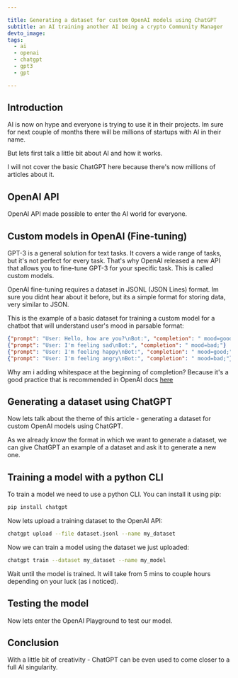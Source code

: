 ```yaml
---

title: Generating a dataset for custom OpenAI models using ChatGPT
subtitle: an AI training another AI being a crypto Community Manager
devto_image:
tags:
  - ai
  - openai
  - chatgpt
  - gpt3
  - gpt

---
```


## Introduction

AI is now on hype and everyone is trying to use it in their projects. Im sure for next couple of months there will be millions of startups with AI in their name. 

But lets first talk a little bit about AI and how it works.

I will not cover the basic ChatGPT here because there's now millions of articles about it.

## OpenAI API


OpenAI API made possible to enter the AI world for everyone.  


## Custom models in OpenAI (Fine-tuning)


GPT-3 is a general solution for text tasks. It covers a wide range of tasks, but it's not perfect for every task. That's why OpenAI released a new API that allows you to fine-tune GPT-3 for your specific task. This is called custom models.

OpenAI fine-tuning requires a dataset in JSONL (JSON Lines) format. Im sure you didnt hear about it before, but its a simple format for storing data, very similar to JSON.

This is the example of a basic dataset for training a custom model for a chatbot that will understand user's mood in parsable format:

```json
{"prompt": "User: Hello, how are you?\nBot:", "completion": " mood=good;"}
{"prompt": "User: I'm feeling sad\nBot:", "completion": " mood=bad;"}
{"prompt": "User: I'm feeling happy\nBot:", "completion": " mood=good;"}
{"prompt": "User: I'm feeling angry\nBot:", "completion": " mood=bad;"}
```

Why am i adding whitespace at the beginning of completion? Because it's a good practice that is recommended in OpenAI docs [here](/#)

## Generating a dataset using ChatGPT

Now lets talk about the theme of this article - generating a dataset for custom OpenAI models using ChatGPT.

As we already know the format in which we want to generate a dataset, we can give ChatGPT an example of a dataset and ask it to generate a new one.

## Training a model with a python CLI

To train a model we need to use a python CLI. You can install it using pip:

```bash
pip install chatgpt
```

Now lets upload a training dataset to the OpenAI API:

```bash
chatgpt upload --file dataset.jsonl --name my_dataset
```

Now we can train a model using the dataset we just uploaded:

```bash
chatgpt train --dataset my_dataset --name my_model
```

Wait until the model is trained. It will take from 5 mins to couple hours depending on your luck (as i noticed).

## Testing the model

Now lets enter the OpenAI Playground to test our model.

## Conclusion

With a little bit of creativity - ChatGPT can be even used to come closer to a full AI singularity.